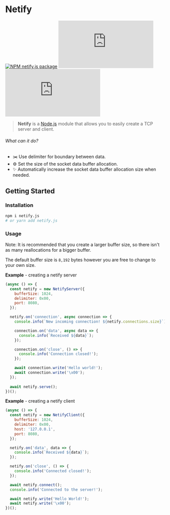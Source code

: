 # Netify

[![NPM netify.js package](https://img.shields.io/npm/v/netify.js.svg?style=flat&color=brightgreen)](https://npmjs.org/package/netify.js) [![NPM neitfy downloads](https://img.shields.io/npm/dw/netify.js)](https://npmjs.org/package/netify.js) [![NPM neitfy license](https://img.shields.io/npm/l/netify.js)](https://npmjs.org/package/netify.js)

> <b>Netify</b> is a [Node.js](https://nodejs.org/) module that allows you to easily create a TCP server and client.

###### What can it do?

* ✂️ Use delimiter for boundary between data.
* ⚙️ Set the size of the socket data buffer allocation.
* ✨ Automatically increase the socket data buffer allocation size when needed.

## Getting Started

### Installation

```bash
npm i netify.js
# or yarn add netify.js
```

### Usage

Note: It is recommended that you create a larger buffer size, so there isn't as many reallocations for a bigger buffer.

The default buffer size is `8,192` bytes however you are free to change to your own size.

**Example** - creating a netify server

```js
(async () => {
  const netify = new NetifyServer({
    bufferSize: 1024,
    delimiter: 0x00,
    port: 8080,
  });

  netify.on('connection', async connection => {
    console.info(`New incoming connection! ${netify.connections.size}`);

    connection.on('data', async data => {
      console.info(`Received ${data}`);
    });

    connection.on('close', () => {
      console.info('Connection closed!');
    });

    await connection.write('Hello world!');
    await connection.write('\x00');
  });
  
  await netify.serve();
})();
```
**Example** - creating a netify client

```js
(async () => {
  const netify = new NetifyClient({
    bufferSize: 1024,
    delimiter: 0x00,
    host: '127.0.0.1',
    port: 8080,
  });

  netify.on('data', data => {
    console.info(`Received ${data}`);
  });

  netify.on('close', () => {
    console.info('Connected closed!');
  });

  await netify.connect();
  console.info('Connected to the server!');

  await netify.write('Hello World!');
  await netify.write('\x00');
})();
```